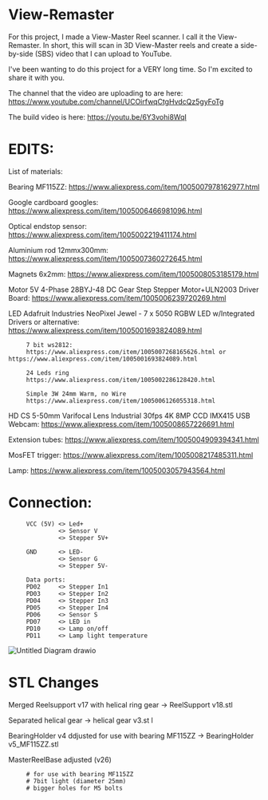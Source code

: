 # View-Remaster
For this project, I made a View-Master Reel scanner. 
I call it the View-Remaster. In short, this will scan in 3D View-Master reels and create a side-by-side (SBS) video that I can upload to YouTube.

I've been wanting to do this project for a VERY long time. So I'm excited to share it with you.

The channel that the video are uploading to are here:
https://www.youtube.com/channel/UCOirfwqCtgHvdcQz5gyFoTg

The build video is here:
https://youtu.be/6Y3vohi8WqI


# EDITS:

List of materials:

Bearing MF115ZZ:
https://www.aliexpress.com/item/1005007978162977.html

Google cardboard googles:
https://www.aliexpress.com/item/1005006466981096.html

Optical endstop sensor:
https://www.aliexpress.com/item/1005002219411174.html

Aluminium rod 12mmx300mm:
https://www.aliexpress.com/item/1005007360272645.html

Magnets 6x2mm:
https://www.aliexpress.com/item/1005008053185179.html

Motor 5V 4-Phase 28BYJ-48 DC Gear Step Stepper Motor+ULN2003 Driver Board:
https://www.aliexpress.com/item/1005006239720269.html

LED Adafruit Industries NeoPixel Jewel - 7 x 5050 RGBW LED w/Integrated Drivers
or alternative:
https://www.aliexpress.com/item/1005001693824089.html

         
         7 bit ws2812:
         https://www.aliexpress.com/item/1005007268165626.html or https://www.aliexpress.com/item/1005001693824089.html
         
         24 Leds ring
         https://www.aliexpress.com/item/1005002286128420.html
         
         Simple 3W 24mm Warm, no Wire
         https://www.aliexpress.com/item/1005006126055318.html
         


HD CS 5-50mm Varifocal Lens Industrial 30fps 4K 8MP CCD IMX415 USB Webcam:
https://www.aliexpress.com/item/1005008657226691.html

Extension tubes:
https://www.aliexpress.com/item/1005004909394341.html

MosFET trigger:
https://www.aliexpress.com/item/1005008217485311.html

Lamp:
https://www.aliexpress.com/item/1005003057943564.html


# Connection:

         VCC (5V) <> Led+
                  <> Sensor V
                  <> Stepper 5V+
                  
         GND      <> LED-
                  <> Sensor G
                  <> Stepper 5V-
         
         Data ports:
         PD02     <> Stepper In1 
         PD03     <> Stepper In2
         PD04     <> Stepper In3
         PD05     <> Stepper In4
         PD06     <> Sensor S
         PD07     <> LED in
         PD10     <> Lamp on/off
         PD11     <> Lamp light temperature


![Untitled Diagram drawio](https://github.com/user-attachments/assets/3c37552f-7285-439a-ae26-c830aa69db42)




# STL Changes

Merged Reelsupport v17 with helical ring gear -> ReelSupport v18.stl

Separated helical gear -> helical gear v3.st l

BearingHolder v4 ddjusted for use with bearing MF115ZZ -> BearingHolder v5_MF115ZZ.stl

MasterReelBase adjusted (v26)

         # for use with bearing MF115ZZ
         # 7bit light (diameter 25mm)
         # bigger holes for M5 bolts
 


